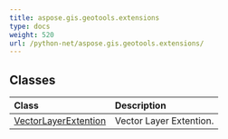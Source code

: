 ```yaml
---
title: aspose.gis.geotools.extensions
type: docs
weight: 520
url: /python-net/aspose.gis.geotools.extensions/
---
```





## **Classes**
| **Class** | **Description** |
| :- | :- |
| [VectorLayerExtention](/psd/python-net/aspose.gis.geotools.extensions/vectorlayerextention/) | Vector Layer Extention. |
